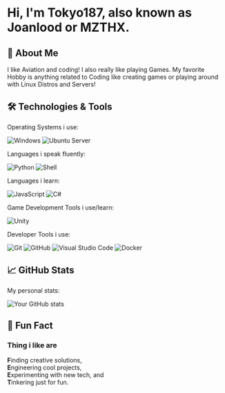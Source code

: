 # Hi, I'm Tokyo187, also known as Joanlood or MZTHX.

## 🚀 About Me
I like Aviation and coding! I also really like playing Games. My favorite Hobby is anything related to Coding like creating games or playing around with Linux Distros and Servers!

## 🛠️ Technologies & Tools
Operating Systems i use:

![Windows](https://img.shields.io/badge/-Windows-0078D4?style=flat&logo=windows&logoColor=white)
![Ubuntu Server](https://img.shields.io/badge/-Ubuntu%20Server-E95420?style=flat&logo=ubuntu&logoColor=white)


Languages i speak fluently:

![Python](https://img.shields.io/badge/-Python-3776AB?style=flat&logo=python&logoColor=white)
![Shell](https://img.shields.io/badge/-Shell-4EAA25?style=flat&logo=gnu-bash&logoColor=white)


Languages i learn:

![JavaScript](https://img.shields.io/badge/-JavaScript-F7DF1E?style=flat&logo=javascript&logoColor=black)
![C#](https://img.shields.io/badge/-C%23-239120?style=flat&logo=c-sharp&logoColor=white)

Game Development Tools i use/learn:

![Unity](https://img.shields.io/badge/-Unity-000000?style=flat&logo=unity&logoColor=white)

Developer Tools i use:

![Git](https://img.shields.io/badge/-Git-F05032?style=flat&logo=git&logoColor=white)
![GitHub](https://img.shields.io/badge/-GitHub-181717?style=flat&logo=github&logoColor=white)
![Visual Studio Code](https://img.shields.io/badge/-Visual%20Studio%20Code-007ACC?style=flat&logo=visual-studio-code&logoColor=white)
![Docker](https://img.shields.io/badge/-Docker-2496ED?style=flat&logo=docker&logoColor=white)

## 📈 GitHub Stats
My personal stats:

![Your GitHub stats](https://github-readme-stats.vercel.app/api?username=Joanlood&show_icons=true&hide_border=true&theme=radical)

## 🧠 Fun Fact  
### Thing i like are
**F**inding creative solutions,  
**E**ngineering cool projects,  
**E**xperimenting with new tech, and  
**T**inkering just for fun.
